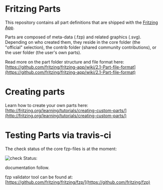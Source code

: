 # Fritzing Parts

This repository contains all part definitions that are shipped with the [Fritzing App](https://github.com/fritzing/fritzing-app).

Parts are composed of meta-data (.fzp) and related graphics (.svg). Depending on who created them, they reside in the core folder (the "official" selection), the contrib folder (shared community contributions), or the user folder (the user's own parts).

Read more on the part folder structure and file format here: [https://github.com/fritzing/fritzing-app/wiki/2.1-Part-file-format](https://github.com/fritzing/fritzing-app/wiki/2.1-Part-file-format)

# Creating parts

Learn how to create your own parts here: [http://fritzing.org/learning/tutorials/creating-custom-parts/](http://fritzing.org/learning/tutorials/creating-custom-parts/)

# Testing Parts via travis-ci

The check status of the core fzp-files is at the moment:  

![check Status:](https://travis-ci.org/fritzing/fritzing-parts.svg?branch=travis)


documentation follow. 

fzp validator tool can be found at:  
[https://github.com/fritzing/fritzing/fzp/](https://github.com/fritzing/fzp)

